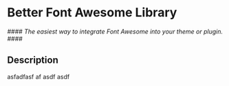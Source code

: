 Better Font Awesome Library
===========================

*#### The easiest way to integrate Font Awesome into your theme or plugin. ####*

## Description ##

asfadfasf af asdf asdf



